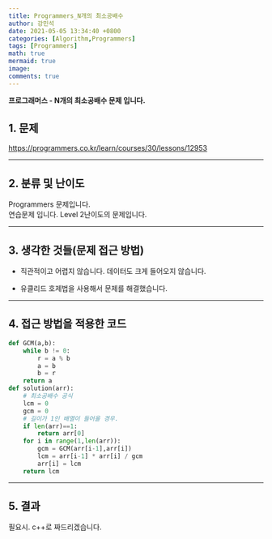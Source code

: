 ```yaml
---
title: Programmers_N개의 최소공배수
author: 강민석
date: 2021-05-05 13:34:40 +0800
categories: [Algorithm,Programmers]
tags: [Programmers]
math: true
mermaid: true
image: 
comments: true
---
```


**프로그래머스 - N개의 최소공배수 문제 입니다.**

## 1. 문제
<https://programmers.co.kr/learn/courses/30/lessons/12953>






-----  

## 2. 분류 및 난이도

Programmers 문제입니다.  
연습문제 입니다.
Level 2난이도의 문제입니다.


-----  

## 3. 생각한 것들(문제 접근 방법)

- 직관적이고 어렵지 않습니다. 데이터도 크게 들어오지 않습니다.

- 유클리드 호제법을 사용해서 문제를 해결했습니다.


-----  

## 4. 접근 방법을 적용한 코드


```python
def GCM(a,b):
    while b != 0:
        r = a % b
        a = b
        b = r
    return a
def solution(arr):
    # 최소공배수 공식
    lcm = 0 
    gcm = 0
    # 길이가 1인 배열이 들어올 경우.
    if len(arr)==1:
        return arr[0]
    for i in range(1,len(arr)):
        gcm = GCM(arr[i-1],arr[i])
        lcm = arr[i-1] * arr[i] / gcm
        arr[i] = lcm
    return lcm
```


-----



## 5. 결과

필요시. c++로 짜드리겠습니다.















 
